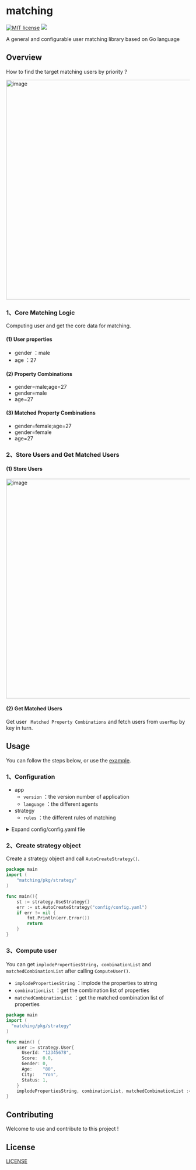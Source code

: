 # matching

[![MIT license](https://img.shields.io/badge/license-MIT-brightgreen.svg)](./LICENSE) <img src="https://img.shields.io/badge/language-go-blue.svg">

A general and configurable user matching library based on Go language

## Overview
How to find the target matching users by priority ?

<img width="600" alt="image" src="https://user-images.githubusercontent.com/35942268/166154495-415c04b6-c5af-4194-a250-93d26a757ee6.png">

### 1、Core Matching Logic
Computing user and get the core data for matching.

#### (1) User properties

- gender ：male
- age ：27

#### (2) Property Combinations

- gender=male;age=27
- gender=male
- age=27

#### (3) Matched Property Combinations

- gender=female;age=27
- gender=female
- age=27

### 2、Store Users and Get Matched Users

#### (1) Store Users

<img width="600" alt="image" src="https://user-images.githubusercontent.com/35942268/166155670-7c6c9230-422a-461d-b965-3d1e2962c546.png">

#### (2) Get Matched Users

Get user ``` Matched Property Combinations``` and fetch users from ```userMap``` by key in turn.

## Usage
You can follow the steps below, or use the [example](./example/example.go).

### 1、Configuration

- app
  - ```version``` ：the version number of application
  - ```language``` ：the different agents
- strategy
  - ```rules``` ：the different rules of matching

<details>
<summary>Expand config/config.yaml file</summary>

```yaml
app:
  version: v1.0.0
  language: go1.16.10

strategy:
  rules:
    # If it is a woman, first match the male, then the female
    - gender=0:
        - gender=1
        - gender=0

    # If male, match female first, then male
    - gender=1:
        - gender=0
        - gender=1
    # ... ...
```

</details>

### 2、Create strategy object
Create a strategy object and call ```AutoCreateStrategy()```.

```go
package main
import (
    "matching/pkg/strategy"
)

func main(){
    st := strategy.UseStrategy{}
    err := st.AutoCreateStrategy("config/config.yaml")
    if err != nil {
        fmt.Println(err.Error())
        return
    }	
}
```

### 3、Compute user
You can get ```implodePropertiesString```，```combinationList``` and ```matchedCombinationList``` after calling ```ComputeUser()```.

- ```implodePropertiesString``` ：implode the properties to string
- ```combinationList``` ：get the combination list of properties
- ```matchedCombinationList``` ：get the matched combination list of properties

```go
package main
import (
  "matching/pkg/strategy"
)

func main() {
    user := strategy.User{
      UserId: "12345678",
      Score:  0.0,
      Gender: 0,
      Age:    "80",
      City:   "Yon",
      Status: 1,
    }
    implodePropertiesString, combinationList, matchedCombinationList := st.ComputeUser(user)
}
```

## Contributing
Welcome to use and contribute to this project !

## License
[LICENSE](./LICENSE)